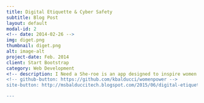 ```yaml
---
title: Digital Etiquette & Cyber Safety
subtitle: Blog Post
layout: default
modal-id: 2
<!-- date: 2014-02-26 -->
img: diget.png
thumbnail: diget.png
alt: image-alt
project-date: Feb. 2014
client: Start Bootstrap
category: Web Development
<!-- description: I Need a She-roe is an app designed to inspire women facing various issues in multiple aspects of their lives (personal, student, professional). This was a group project consisting of a Rails developer (me), a Front-end developer, and a Designer. The project was presented during The Iron Yard's internal hackathon. Our group was awarded the best overall app and presentation in the hackathon. -->
<!-- github-button: https://github.com/kbalducci/womenpower -->
site-button: http://msbalduccitech.blogspot.com/2015/06/digital-etiquette-and-cyber-safety.html

---
```

